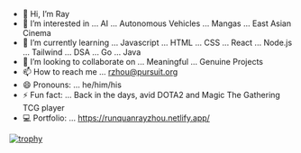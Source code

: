 - 👋 Hi, I’m Ray
- 👀 I’m interested in ... AI ... Autonomous Vehicles ... Mangas ... East Asian Cinema 
- 🌱 I’m currently learning ... Javascript ... HTML ... CSS ... React ... Node.js ... Tailwind ... DSA ... Go ... Java
- 💞️ I’m looking to collaborate on ... Meaningful ... Genuine Projects
- 📫 How to reach me ... rzhou@pursuit.org
- 😄 Pronouns: ... he/him/his
- ⚡ Fun fact: ... Back in the days, avid DOTA2 and Magic The Gathering TCG player
- 💻 Portfolio: ... https://runquanrayzhou.netlify.app/

<!---
runquan-ray-zhou/runquan-ray-zhou is a ✨ special ✨ repository because its `README.md` (this file) appears on your GitHub profile.
You can click the Preview link to take a look at your changes.
--->

[![trophy](https://github-profile-trophy.vercel.app/?username=runquan-ray-zhou&theme=buddhism)](https://github.com/ryo-ma/github-profile-trophy)
